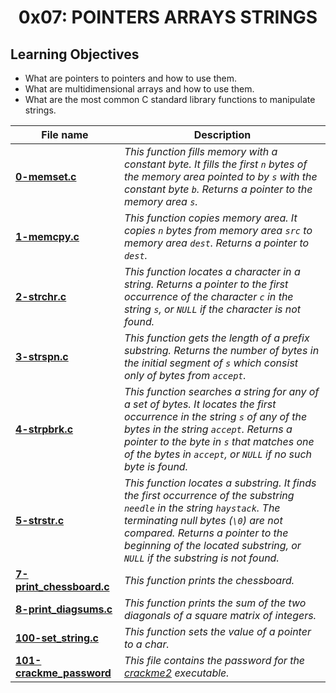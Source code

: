 <h1 align="center">0x07: POINTERS ARRAYS STRINGS</h1>

<h2>Learning Objectives</h2>
<ul>
  <li>What are pointers to pointers and how to use them.</li>
  <li>What are multidimensional arrays and how to use them.</li>
  <li>What are the most common C standard library functions to manipulate strings.</li>
</ul>

|File name|Description|
|---|---|
|[**0-memset.c**](https://github.com/GM-Samuelstein/alx-low_level_programming/blob/master/0x07-pointers_arrays_strings/0-memset.c)|*This function fills memory with a constant byte. It fills the first `n` bytes of the memory area pointed to by `s` with the constant byte `b`. Returns a pointer to the memory area `s`.*|
|[**1-memcpy.c**](https://github.com/GM-Samuelstein/alx-low_level_programming/blob/master/0x07-pointers_arrays_strings/1-memcpy.c)|*This function copies memory area. It copies `n` bytes from memory area `src` to memory area  `dest`. Returns a pointer to `dest`.*|
|[**2-strchr.c**](https://github.com/GM-Samuelstein/alx-low_level_programming/blob/master/0x07-pointers_arrays_strings/2-strchr.c)|*This function locates a character in a string. Returns a pointer to the first occurrence of the character `c` in the string `s`, or `NULL` if the character is not found.*|
|[**3-strspn.c**](https://github.com/GM-Samuelstein/alx-low_level_programming/blob/master/0x07-pointers_arrays_strings/3-strspn.c)|*This function gets the length of a prefix substring. Returns the number of bytes in the initial segment of `s` which consist only of bytes from `accept`.*|
|[**4-strpbrk.c**](https://github.com/GM-Samuelstein/alx-low_level_programming/blob/master/0x07-pointers_arrays_strings/4-strpbrk.c)|*This function searches a string for any of a set of bytes. It locates the first occurrence in the string `s` of any of the bytes in the string `accept`. Returns a pointer to the byte in `s` that matches one of the bytes in `accept`, or `NULL` if no such byte is found.*|
|[**5-strstr.c**](https://github.com/GM-Samuelstein/alx-low_level_programming/blob/master/0x07-pointers_arrays_strings/5-strstr.c)|*This function locates a substring. It finds the first occurrence of the substring `needle` in the string `haystack`. The terminating null bytes (`\0`) are not compared. Returns a pointer to the beginning of the located substring, or `NULL` if the substring is not found.*|
|[**7-print_chessboard.c**](https://github.com/GM-Samuelstein/alx-low_level_programming/blob/master/0x07-pointers_arrays_strings/7-print_chessboard.c)|*This function prints the chessboard.*|
|[**8-print_diagsums.c**](https://github.com/GM-Samuelstein/alx-low_level_programming/blob/master/0x07-pointers_arrays_strings/8-print_diagsums.c)|*This function prints the sum of the two diagonals of a square matrix of integers.*|
|[**100-set_string.c**](https://github.com/GM-Samuelstein/alx-low_level_programming/blob/master/0x07-pointers_arrays_strings/100-set_string.c)|*This function sets the value of a pointer to a char.*|
|[**101-crackme_password**](https://github.com/GM-Samuelstein/alx-low_level_programming/blob/master/0x07-pointers_arrays_strings/101-crackme_password)|*This file contains the password for the [crackme2](https://github.com/holbertonschool/0x06.c) executable.*|

